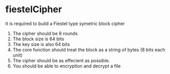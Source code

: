 # fiestelCipher
It is required to build a Fiestel type symetric block cipher 
1. The cipher should be 8 rounds 
2. The block size is 64 bits 
3. The key size is also 64 bits 
4. The core function should treat the block as a string of bytes (8 bits each unit) 
5. The cipher should be as effecient as possible. 
6. You should be able to encryption and decrypt a file 
